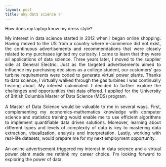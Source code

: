 ```yaml
---
layout: post
title: Why data science ?
---
```

How does my laptop know my dress style?

<div align="justify"> 
My interest in data science started in 2012 when I began online shopping. Having moved to the US from a country where e-commerce did not exist, the continuous advertisements and recommendations that were closely related to my purchases ignited my curiosity. I came to learn that they were all applications of data science.  Three years later, I moved to the supplier side at General Electric. Just as the targeted advertisements aimed to influence my purchasing decisions as a college student, our customers’ gas turbine requirements were coded to generate virtual power plants.  Thanks to data science, I virtually walked through the gas turbines I was continually hearing about. My interest culminated. I decided to further explore the challenges and opportunities that data offered. I applied for the University of British Columbia Master of Data Science (MDS) program.
</div>
<br>
<div align="justify"> 
A Master of Data Science would be valuable to me in several ways. First, complementing my economics-mathematics knowledge with computer science and statistics training would enable me to use efficient algorithms to implement quantifiable data driven solutions. Moreover,  learning about different types and levels of complexity of data is key to mastering data extraction, visualization, analysis and interpretation. Lastly, working with real-life datasets, would prepare me for my next employment opportunity.
</div>
<br>
<div align="justify"> 
An online advertisement triggered my interest in data science and a virtual power plant made me rethink my career choice. I'm looking forward to exploring the power of data.
</div> 


